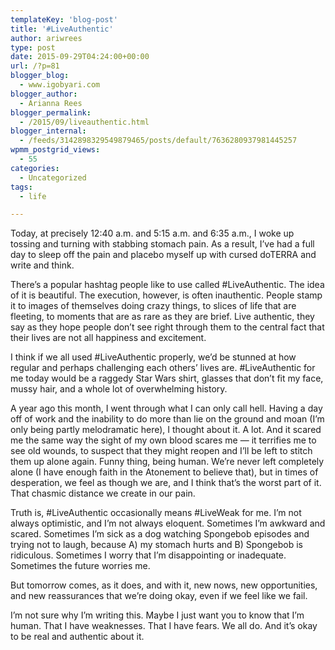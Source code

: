 ```yaml
---
templateKey: 'blog-post'
title: '#LiveAuthentic'
author: ariwrees
type: post
date: 2015-09-29T04:24:00+00:00
url: /?p=81
blogger_blog:
  - www.igobyari.com
blogger_author:
  - Arianna Rees
blogger_permalink:
  - /2015/09/liveauthentic.html
blogger_internal:
  - /feeds/3142898329549879465/posts/default/7636280937981445257
wpmm_postgrid_views:
  - 55
categories:
  - Uncategorized
tags:
  - life

---
```

<div dir="ltr" style="text-align: left;">
  Today, at precisely 12:40 a.m. and 5:15 a.m. and 6:35 a.m., I woke up tossing and turning with stabbing stomach pain. As a result, I&#8217;ve had a full day to sleep off the pain and placebo myself up with cursed doTERRA and write and think.</p> 
  
  <p>
    There&#8217;s a popular hashtag people like to use called #LiveAuthentic. The idea of it is beautiful. The execution, however, is often inauthentic. People stamp it to images of themselves doing crazy things, to slices of life that are fleeting, to moments that are as rare as they are brief. Live authentic, they say as they hope people don&#8217;t see right through them to the central fact that their lives are not all happiness and excitement.
  </p>
  
  <p>
    I think if we all used #LiveAuthentic properly, we&#8217;d be stunned at how regular and perhaps challenging each others&#8217; lives are. #LiveAuthentic for me today would be a raggedy Star Wars shirt, glasses that don&#8217;t fit my face, mussy hair, and a whole lot of overwhelming history.
  </p>
  
  <p>
    A year ago this month, I went through what I can only call hell. Having a day off of work and the inability to do more than lie on the ground and moan (I&#8217;m only being partly melodramatic here), I thought about it. A lot. And it scared me the same way the sight of my own blood scares me &#8212; it terrifies me to see old wounds, to suspect that they might reopen and I&#8217;ll be left to stitch them up alone again. Funny thing, being human. We&#8217;re never left completely alone (I have enough faith in the Atonement to believe that), but in times of desperation, we feel as though we are, and I think that&#8217;s the worst part of it. That chasmic distance we create in our pain.
  </p>
  
  <p>
    Truth is, #LiveAuthentic occasionally means #LiveWeak for me. I&#8217;m not always optimistic, and I&#8217;m not always eloquent. Sometimes I&#8217;m awkward and scared. Sometimes I&#8217;m sick as a dog watching Spongebob episodes and trying not to laugh, because A) my stomach hurts and B) Spongebob is ridiculous. Sometimes I worry that I&#8217;m disappointing or inadequate. Sometimes the future worries me.
  </p>
  
  <p>
    But tomorrow comes, as it does, and with it, new nows, new opportunities, and new reassurances that we&#8217;re doing okay, even if we feel like we fail.
  </p>
  
  <p>
    I&#8217;m not sure why I&#8217;m writing this. Maybe I just want you to know that I&#8217;m human. That I have weaknesses. That I have fears. We all do. And it&#8217;s okay to be real and authentic about it.
  </p>
</div>